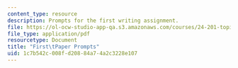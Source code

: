 ```yaml
---
content_type: resource
description: Prompts for the first writing assignment.
file: https://ol-ocw-studio-app-qa.s3.amazonaws.com/courses/24-201-topics-in-the-history-of-philosophy-justice-political-economy-spring-2016/1c7b542c008fd20884a74a2c3228e107_MIT24_201S16_First_Paper.pdf
file_type: application/pdf
resourcetype: Document
title: "First\tPaper Prompts"
uid: 1c7b542c-008f-d208-84a7-4a2c3228e107
---
```

